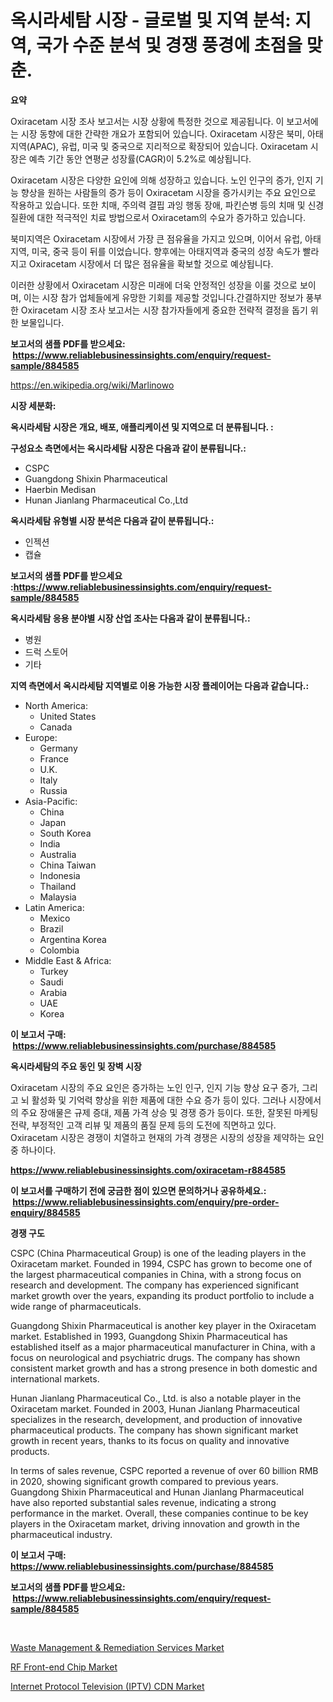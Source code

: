 <p><h1>옥시라세탐 시장 - 글로벌 및 지역 분석: 지역, 국가 수준 분석 및 경쟁 풍경에 초점을 맞춘.</h1></p><p><strong>요약</strong></p>
<p><p>Oxiracetam 시장 조사 보고서는 시장 상황에 특정한 것으로 제공됩니다. 이 보고서에는 시장 동향에 대한 간략한 개요가 포함되어 있습니다. Oxiracetam 시장은 북미, 아태지역(APAC), 유럽, 미국 및 중국으로 지리적으로 확장되어 있습니다. Oxiracetam 시장은 예측 기간 동안 연평균 성장률(CAGR)이 5.2%로 예상됩니다.</p><p>Oxiracetam 시장은 다양한 요인에 의해 성장하고 있습니다. 노인 인구의 증가, 인지 기능 향상을 원하는 사람들의 증가 등이 Oxiracetam 시장을 증가시키는 주요 요인으로 작용하고 있습니다. 또한 치매, 주의력 결핍 과잉 행동 장애, 파킨슨병 등의 치매 및 신경 질환에 대한 적극적인 치료 방법으로서 Oxiracetam의 수요가 증가하고 있습니다.</p><p>북미지역은 Oxiracetam 시장에서 가장 큰 점유율을 가지고 있으며, 이어서 유럽, 아태지역, 미국, 중국 등이 뒤를 이었습니다. 향후에는 아태지역과 중국의 성장 속도가 빨라지고 Oxiracetam 시장에서 더 많은 점유율을 확보할 것으로 예상됩니다.</p><p>이러한 상황에서 Oxiracetam 시장은 미래에 더욱 안정적인 성장을 이룰 것으로 보이며, 이는 시장 참가 업체들에게 유망한 기회를 제공할 것입니다.간결하지만 정보가 풍부한 Oxiracetam 시장 조사 보고서는 시장 참가자들에게 중요한 전략적 결정을 돕기 위한 보물입니다.</p></p>
<p><strong>보고서의 샘플 PDF를 받으세요: &nbsp;<a href="https://www.reliablebusinessinsights.com/enquiry/request-sample/884585">https://www.reliablebusinessinsights.com/enquiry/request-sample/884585</a></strong></p>
<p><a href="https://en.wikipedia.org/wiki/Marlinowo">https://en.wikipedia.org/wiki/Marlinowo</a></p>
<p><strong>시장 세분화:</strong></p>
<p><strong> 옥시라세탐 시장은 개요, 배포, 애플리케이션 및 지역으로 더 분류됩니다. :</strong></p>
<p><strong>구성요소 측면에서는 옥시라세탐 시장은 다음과 같이 분류됩니다.:</strong></p>
<p><ul><li>CSPC</li><li>Guangdong Shixin Pharmaceutical</li><li>Haerbin Medisan</li><li>Hunan Jianlang Pharmaceutical Co.,Ltd</li></ul></p>
<p><strong> 옥시라세탐 유형별 시장 분석은 다음과 같이 분류됩니다.:</strong></p>
<p><ul><li>인젝션</li><li>캡슐</li></ul></p>
<p><strong>보고서의 샘플 PDF를 받으세요 :<a href="https://www.reliablebusinessinsights.com/enquiry/request-sample/884585">https://www.reliablebusinessinsights.com/enquiry/request-sample/884585</a></strong></p>
<p><strong> 옥시라세탐 응용 분야별 시장 산업 조사는 다음과 같이 분류됩니다.:</strong></p>
<p><ul><li>병원</li><li>드럭 스토어</li><li>기타</li></ul></p>
<p><strong>지역 측면에서 옥시라세탐 지역별로 이용 가능한 시장 플레이어는 다음과 같습니다.:</strong></p>
<p><ul>
    <li>
        North America:
        <ul>
            <li>United States</li>
            <li>Canada</li>
        </ul>
    </li>
    <li>
        Europe:
        <ul>
            <li>Germany</li>
            <li>France</li>
            <li>U.K.</li>
            <li>Italy</li>
            <li>Russia</li>
        </ul>
    </li>
    <li>
        Asia-Pacific:
        <ul>
            <li>China</li>
            <li>Japan</li>
            <li>South Korea</li>
            <li>India</li>
            <li>Australia</li>
            <li>China Taiwan</li>
            <li>Indonesia</li>
            <li>Thailand</li>
            <li>Malaysia</li>
        </ul>
    </li>
    <li>
        Latin America:
        <ul>
            <li>Mexico</li>
            <li>Brazil</li>
            <li>Argentina Korea</li>
            <li>Colombia</li>
        </ul>
    </li>
    <li>
        Middle East & Africa:
        <ul>
            <li>Turkey</li>
            <li>Saudi</li>
            <li>Arabia</li>
            <li>UAE</li>
            <li>Korea</li>
        </ul>
    </li>
    </ul></p>
<p><strong>이 보고서 구매: &nbsp;<a href="https://www.reliablebusinessinsights.com/purchase/884585">https://www.reliablebusinessinsights.com/purchase/884585</a></strong></p>
<p><strong>옥시라세탐의 주요 동인 및 장벽 시장</strong></p>
<p><p>Oxiracetam 시장의 주요 요인은 증가하는 노인 인구, 인지 기능 향상 요구 증가, 그리고 뇌 활성화 및 기억력 향상을 위한 제품에 대한 수요 증가 등이 있다. 그러나 시장에서의 주요 장애물은 규제 증대, 제품 가격 상승 및 경쟁 증가 등이다. 또한, 잘못된 마케팅 전략, 부정적인 고객 리뷰 및 제품의 품질 문제 등의 도전에 직면하고 있다. Oxiracetam 시장은 경쟁이 치열하고 현재의 가격 경쟁은 시장의 성장을 제약하는 요인 중 하나이다.</p></p>
<p><strong><a href="https://www.reliablebusinessinsights.com/oxiracetam-r884585">https://www.reliablebusinessinsights.com/oxiracetam-r884585</a></strong></p>
<p><strong>이 보고서를 구매하기 전에 궁금한 점이 있으면 문의하거나 공유하세요.: &nbsp;<a href="https://www.reliablebusinessinsights.com/enquiry/pre-order-enquiry/884585">https://www.reliablebusinessinsights.com/enquiry/pre-order-enquiry/884585</a></strong></p>
<p><strong>경쟁 구도</strong></p>
<p><p>CSPC (China Pharmaceutical Group) is one of the leading players in the Oxiracetam market. Founded in 1994, CSPC has grown to become one of the largest pharmaceutical companies in China, with a strong focus on research and development. The company has experienced significant market growth over the years, expanding its product portfolio to include a wide range of pharmaceuticals.</p><p>Guangdong Shixin Pharmaceutical is another key player in the Oxiracetam market. Established in 1993, Guangdong Shixin Pharmaceutical has established itself as a major pharmaceutical manufacturer in China, with a focus on neurological and psychiatric drugs. The company has shown consistent market growth and has a strong presence in both domestic and international markets.</p><p>Hunan Jianlang Pharmaceutical Co., Ltd. is also a notable player in the Oxiracetam market. Founded in 2003, Hunan Jianlang Pharmaceutical specializes in the research, development, and production of innovative pharmaceutical products. The company has shown significant market growth in recent years, thanks to its focus on quality and innovative products.</p><p>In terms of sales revenue, CSPC reported a revenue of over 60 billion RMB in 2020, showing significant growth compared to previous years. Guangdong Shixin Pharmaceutical and Hunan Jianlang Pharmaceutical have also reported substantial sales revenue, indicating a strong performance in the market. Overall, these companies continue to be key players in the Oxiracetam market, driving innovation and growth in the pharmaceutical industry.</p></p>
<p><strong>이 보고서 구매: &nbsp; <a href="https://www.reliablebusinessinsights.com/purchase/884585">https://www.reliablebusinessinsights.com/purchase/884585</a></strong></p>
<p><strong>보고서의 샘플 PDF를 받으세요: &nbsp;<a href="https://www.reliablebusinessinsights.com/enquiry/request-sample/884585">https://www.reliablebusinessinsights.com/enquiry/request-sample/884585</a></strong><strong></strong></p>
<p>&nbsp;</p>
<p><p><a href="https://issuu.com/reportprime-2/docs/waste-management-remediation-services-market-size-">Waste Management & Remediation Services Market</a></p><p><a href="https://github.com/cecuraprangm/Market-Research-Report-List-3/blob/main/rf-front-end-chip-market.md">RF Front-end Chip Market</a></p><p><a href="https://github.com/ChiragRP21/Market-Research-Report-List-5/blob/main/internet-protocol-television-iptv-cdn-market.md">Internet Protocol Television (IPTV) CDN Market</a></p></p>